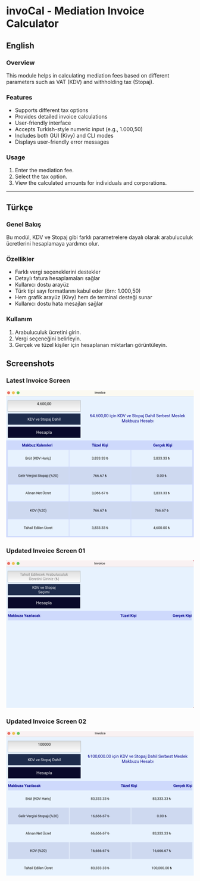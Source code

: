 # invoCal - Mediation Invoice Calculator

## English

### Overview
This module helps in calculating mediation fees based on different parameters such as VAT (KDV) and withholding tax (Stopaj).

### Features
- Supports different tax options
- Provides detailed invoice calculations
- User-friendly interface
- Accepts Turkish-style numeric input (e.g., 1.000,50)
- Includes both GUI (Kivy) and CLI modes
- Displays user-friendly error messages

### Usage
1. Enter the mediation fee.
2. Select the tax option.
3. View the calculated amounts for individuals and corporations.

---

## Türkçe

### Genel Bakış
Bu modül, KDV ve Stopaj gibi farklı parametrelere dayalı olarak arabuluculuk ücretlerini hesaplamaya yardımcı olur.

### Özellikler
- Farklı vergi seçeneklerini destekler
- Detaylı fatura hesaplamaları sağlar
- Kullanıcı dostu arayüz
- Türk tipi sayı formatlarını kabul eder (örn: 1.000,50)
- Hem grafik arayüz (Kivy) hem de terminal desteği sunar
- Kullanıcı dostu hata mesajları sağlar

### Kullanım
1. Arabuluculuk ücretini girin.
2. Vergi seçeneğini belirleyin.
3. Gerçek ve tüzel kişiler için hesaplanan miktarları görüntüleyin.

## Screenshots

### Latest Invoice Screen
![Latest Invoice Screen](invoice_screen_new_01.png)

### Updated Invoice Screen 01
![Old Invoice Screen 01](invoice_screen_old_01.png)

### Updated Invoice Screen 02
![Old Invoice Screen 02](invoice_screen_old_02.png)
